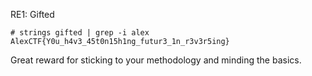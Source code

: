 RE1: Gifted

```
# strings gifted | grep -i alex
AlexCTF{Y0u_h4v3_45t0n15h1ng_futur3_1n_r3v3r5ing}
```

Great reward for sticking to your methodology and minding the basics.
